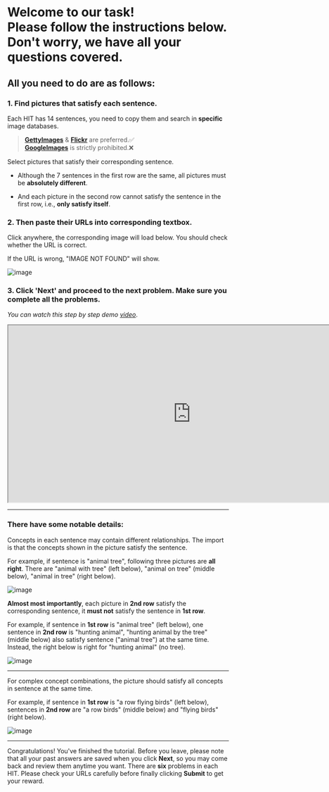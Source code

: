 # Welcome to our task!<br/>Please follow the instructions below.<br/>Don't worry, we have all your questions covered.

## All you need to do are as follows:

### 1. Find pictures that satisfy each sentence.

Each HIT has 14 sentences, you need to copy them and search in **specific** image databases.

>[**GettyImages**](https://www.gettyimages.com) & [**Flickr**](https://www.flickr.com) are preferred.✅<br/>[**GoogleImages**](https://images.google.com) is strictly prohibited.❌

Select pictures that satisfy their corresponding sentence.

+ Although the 7 sentences in the first row are the same, all pictures must be **absolutely different**.

+ And each picture in the second row cannot satisfy the sentence in the first row, i.e., **only satisfy itself**.

<!-- The **sentence** could be broken down into a few **"concepts"**, such as *category* (ex. dog, cat, etc.), *color* (ex. red, white, etc.), *shape* (ex. square, round, etc.), *size* (ex. small, big, etc.), *material* (ex. metal, glass, etc.), *containment* (ex. in a plate, on a table, etc.).

The concept could also be a bit complex, such as *scent*, *taste*, *nutrition*, *functionality* (ex. object that can fly, swim, etc.), *affordance* (ex. object that can be used to cut, drivable, etc.), *factual knowledge* (ex. US capital, etc.), *meta class* (ex. canine, rodent, etc.), *relation* (ex. A inside B, etc.), *interesting properties* (ex. rusty, broken, sharp, etc.). -->

### 2. Then paste their URLs into corresponding textbox.

Click anywhere, the corresponding image will load below. You should check whether the URL is correct.

If the URL is wrong, "IMAGE NOT FOUND" will show.

![image](https://bongard-ow.s3.ap-northeast-2.amazonaws.com/images/tutorial/1.jpg)

### 3. Click 'Next' and proceed to the next problem. Make sure you complete all the problems.

*You can watch this step by step demo [video](https://www.youtube.com)*.

<iframe width="830" height="402" src="https://www.youtube.com/embed/o4eLRFnWQNU"> </iframe>

---

### There have some notable details:

Concepts in each sentence may contain different relationships. The import is that the concepts shown in the picture satisfy the sentence.

For example, if sentence is "animal tree", following three pictures are **all right**. There are "animal with tree" (left below), "animal on tree" (middle below), "animal in tree" (right below).

![image](https://bongard-ow.s3.ap-northeast-2.amazonaws.com/images/tutorial/2.jpg)

**Almost most importantly**, each picture in **2nd row** satisfy the corresponding sentence, it **must not** satisfy the sentence in **1st row**.

For example, if sentence in **1st row** is "animal tree" (left below), one sentence in **2nd row** is "hunting animal", "hunting animal by the tree" (middle below) also satisfy sentence  ("animal tree") at the same time. Instead, the right below is right for "hunting animal" (no tree).

![image](https://bongard-ow.s3.ap-northeast-2.amazonaws.com/images/tutorial/3.jpg)

---

For complex concept combinations, the picture should satisfy all concepts in sentence at the same time.

For example, if sentence in **1st row** is "a row flying birds" (left below), sentences in **2nd row** are "a row birds" (middle below) and "flying birds" (right below).

![image](https://bongard-ow.s3.ap-northeast-2.amazonaws.com/images/tutorial/4.jpg)

---

Congratulations! You've finished the tutorial. Before you leave, please note that all your past answers are saved when you click **Next**, so you may come back and review them anytime you want. There are **six** problems in each HIT. Please check your URLs carefully before finally clicking **Submit** to get your reward.
